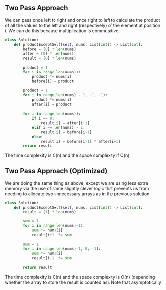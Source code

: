 ## Two Pass Approach
We can pass once left to right and once right to left to calculate the product of all the values to the left and right (respectively) of the element at position i. We can do this because multiplication is commutative.
``` python
class Solution:
    def productExceptSelf(self, nums: List[int]) -> List[int]:
        before = [0] * len(nums)
        after = [0] * len(nums)
        result = [0] * len(nums)
  
        product = 1
        for i in range(len(nums)):
            product *= nums[i]
            before[i] = product
  
        product = 1
        for i in range(len(nums) - 1, -1, -1):
            product *= nums[i]
            after[i] = product
  
        for i in range(len(nums)):
            if i == 0:
                result[i] = after[i+1]
            elif i == len(nums) - 1:
                result[i] = before[i-1]
            else:
                result[i] = before[i-1] * after[i+1]
        return result
```
The time complexity is O(n) and the space complexity if O(n).
## Two Pass Approach (Optimized)
We are doing the same thing as above, except we are using less extra memory via the use of some slightly clever logic that prevents us from needing to allocate two unnecessary arrays as in the previous solution.
``` python
class Solution:
    def productExceptSelf(self, nums: List[int]) -> List[int]:
        result = [1] * len(nums)
		
        sum = 1
        for i in range(len(nums)-1):
            sum *= nums[i]
            result[i+1] *= sum
		
        sum = 1
        for i in range(len(nums)-1, 0, -1):
            sum *= nums[i]
            result[i-1] *= sum
			
        return result
```
The time complexity is O(n) and the space complexity is O(n) (depending whether the array to store the result is counted as). Note that asymptotically 
